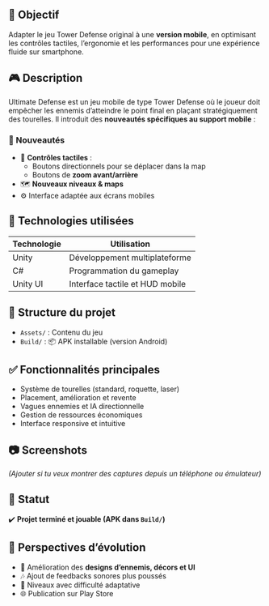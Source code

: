 ## 📱 Objectif

Adapter le jeu Tower Defense original à une **version mobile**, en optimisant les contrôles tactiles, l’ergonomie et les performances pour une expérience fluide sur smartphone.

## 🎮 Description

Ultimate Defense est un jeu mobile de type Tower Defense où le joueur doit empêcher les ennemis d’atteindre le point final en plaçant stratégiquement des tourelles. Il introduit des **nouveautés spécifiques au support mobile** :

### 🔄 Nouveautés

- 📲 **Contrôles tactiles** :
  - Boutons directionnels pour se déplacer dans la map
  - Boutons de **zoom avant/arrière**
- 🗺️ **Nouveaux niveaux & maps**
- ⚙️ Interface adaptée aux écrans mobiles

## 🧰 Technologies utilisées

| Technologie | Utilisation |
|-------------|-------------|
| Unity       | Développement multiplateforme |
| C#          | Programmation du gameplay |
| Unity UI    | Interface tactile et HUD mobile |

## 📂 Structure du projet

- `Assets/` : Contenu du jeu
- `Build/` : 📦 APK installable (version Android)

## ✅ Fonctionnalités principales

- Système de tourelles (standard, roquette, laser)
- Placement, amélioration et revente
- Vagues ennemies et IA directionnelle
- Gestion de ressources économiques
- Interface responsive et intuitive

## 📷 Screenshots

*(Ajouter si tu veux montrer des captures depuis un téléphone ou émulateur)*

## 📌 Statut

✔️ **Projet terminé et jouable (APK dans `Build/`)**

## 🚀 Perspectives d’évolution

- 🎨 Amélioration des **designs d’ennemis, décors et UI**
- 🎶 Ajout de feedbacks sonores plus poussés
- 🧠 Niveaux avec difficulté adaptative
- 🌐 Publication sur Play Store
